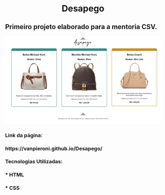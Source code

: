 <h1 align="center">Desapego</h1>
<h2>Primeiro projeto elaborado para a mentoria CSV.</h2> 

![Site](https://github.com/VanPieroni/Desapego/blob/main/Site%20Anuncio%20Desapego.jpg?raw=true)

<h3>Link da página:</h3> 
<h3>https://vanpieroni.github.io/Desapego/</h3>

<h3>Tecnologias Utilizadas:</h3>
<h3>* HTML</h3>
<h3>* CSS</h3>
